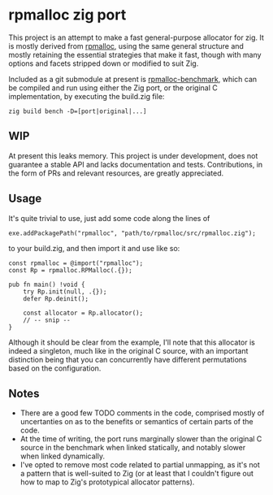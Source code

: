 # rpmalloc zig port
This project is an attempt to make a fast general-purpose allocator for zig. It is mostly derived from [rpmalloc](https://github.com/mjansson/rpmalloc), using the same general structure and mostly retaining the essential strategies that make it fast, though with many options and facets stripped down or modified to suit Zig.

Included as a git submodule at present is [rpmalloc-benchmark](https://github.com/mjansson/rpmalloc-benchmark), which can be compiled and run using either the Zig port, or the original C implementation, by executing the build.zig file:
```
zig build bench -D=[port|original|...]
```

## WIP
At present this leaks memory.
This project is under development, does not guarantee a stable API and lacks documentation and tests.
Contributions, in the form of PRs and relevant resources, are greatly appreciated.

## Usage
It's quite trivial to use, just add some code along the lines of
```zig
exe.addPackagePath("rpmalloc", "path/to/rpmalloc/src/rpmalloc.zig");
```
to your build.zig, and then import it and use like so:
```zig
const rpmalloc = @import("rpmalloc");
const Rp = rpmalloc.RPMalloc(.{});

pub fn main() !void {
    try Rp.init(null, .{});
    defer Rp.deinit();

    const allocator = Rp.allocator();
    // -- snip --
}
```
Although it should be clear from the example, I'll note that this allocator is indeed a singleton, much like in the original C source, with an important distinction being that you can concurrently have different permutations based on the configuration.

## Notes
* There are a good few TODO comments in the code, comprised mostly of uncertanties on as to the benefits or semantics of certain parts of the code.
* At the time of writing, the port runs marginally slower than the original C source in the benchmark when linked statically, and notably slower when linked dynamically.
* I've opted to remove most code related to partial unmapping, as it's not a pattern that is well-suited to Zig (or at least that I couldn't figure out how to map to Zig's prototypical allocator patterns).
